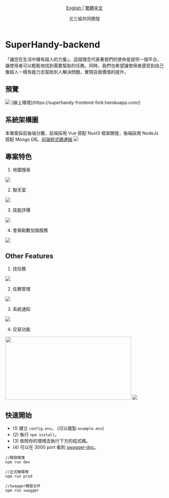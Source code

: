 <p align="center">
  <a href="./README.md"> English </a> | <a href="./README.zh-TW.md"> 繁體中文
  </a>
</p>
  
<p align="center">
  北三組共同開發<br></a>
<br>

</p>

# SuperHandy-backend
「讓您在生活中擁有超人的力量」。這個理念代表著我們的使命是提供一個平台，讓使用者可以輕鬆地找到需要幫助的任務。同時，我們也希望讓使用者感受到自己像超人一樣有能力去幫助別人解決問題，實現自我價值的提升。

## 預覽
<img src="./image/home.png">
[線上環境](https://superhandy-frontend-fork.herokuapp.com/)

## 系統架構圖
本專案採前後端分離，前端採用 Vue 搭配 Nuxt3 框架開發，後端採用 NodeJs 搭配 Mongo DB。[前端程式碼連結](https://github.com/erik1110/SuperHandy-frontend)
<img src="./image/system-structure.png">

## 專案特色
1. 地圖搜尋
<img src="./image/maps.png">

2. 聯天室
<img src="./image/chat.png">

3. 技能評價
<img src="./image/rating.png">

4. 會員點數加值服務
<img src="./image/points.png">

## Other Features
1. 找任務
<img src="./image/find-tasks.png">

2. 任務管理
<img src="./image/tasks-management.png">

3. 系統通知
<img src="./image/notifications.png">

4. 交易功能
<img src="./image/save-money.png" width=400px height=200px>
<img src="./image/transaction.png">

## 快速開始

-   (1) 建立 `config.env`。 (可以複製 `example.env`)
-   (2) 執行 `npm install`。
-   (3) 依照你的環境去執行下方的程式碼。
-   (4) 可以在 3000 port 看到 [swagger-doc](http://localhost:3000/api-doc/)。

```
//開發環境
npm run dev

//正式機環境
npm run prod

//Swagger開發文件
npm run swagger

```
